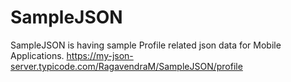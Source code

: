 # SampleJSON 
SampleJSON is having sample Profile related json data for Mobile Applications.
https://my-json-server.typicode.com/RagavendraM/SampleJSON/profile
